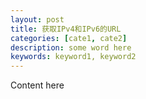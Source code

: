 ```yaml
---
layout: post
title: 获取IPv4和IPv6的URL
categories: [cate1, cate2]
description: some word here
keywords: keyword1, keyword2
---
```


Content here


